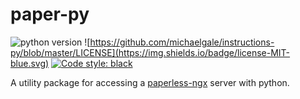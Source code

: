 # paper-py

![python version](https://img.shields.io/static/v1?label=python&message=3.7%2B&color=blue&style=flat&logo=python)
![https://github.com/michaelgale/instructions-py/blob/master/LICENSE](https://img.shields.io/badge/license-MIT-blue.svg)
<a href="https://github.com/psf/black"><img alt="Code style: black" src="https://img.shields.io/badge/code%20style-black-000000.svg"></a>  

A utility package for accessing a [paperless-ngx](https://github.com/paperless-ngx/paperless-ngx) server with python.
